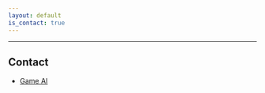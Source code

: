 ```yaml
---
layout: default
is_contact: true
---
```


---

## Contact

* [Game AI](http://gameai.eecs.qmul.ac.uk)
